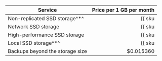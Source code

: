 | Service | Price per 1 GB per month |
|---------------------------------------------------------|----------------------------------------------------------:|
| Non-replicated SSD storage^*^ | {{ sku|USD|mdb.cluster.network-ssd-nonreplicated.redis|month|string }} |
| Network SSD storage | {{ sku|USD|mdb.cluster.network-nvme.redis|month|string }} |
| High-performance SSD storage | {{ sku|USD|mdb.cluster.network-ssd-io-m3.redis|month|string }} |
| Local SSD storage^*^ | {{ sku|USD|mdb.cluster.local-nvme.redis|month|string }} |
| Backups beyond the storage size | $0.015360 |